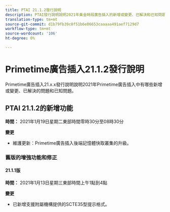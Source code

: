 ```yaml
---
title: PTAI 21.1.2發行說明
description: PTAI發行說明說明2021年黃金時段廣告插入的新增或變更、已解決和已知問題。
translation-type: tm+mt
source-git-commit: d1b79fb39c0f51b6e06653caaaaa491aef7129d7
workflow-type: tm+mt
source-wordcount: '106'
ht-degree: 0%

---
```



# Primetime廣告插入21.1.2發行說明

Primetime廣告插入21.x.x發行說明說明2021年Primetime廣告插入中有哪些新增或變更、已解決的問題和已知問題。

## PTAI 21.1.2的新增功能

**時間：** 2021年1月19日星期二東部時間零時30分至08時30分

**變更**

* 維護更新：Primetime廣告插入後端記憶體快取叢集的升級。

### 舊版的增強功能和修正

#### 21.1.1版

**時間：** 2021年1月13日星期三東部時間上午1點到4點

**變更**

* 已新增支援附屬機構提供的SCTE35型提示格式。